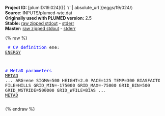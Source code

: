 **Project ID:** [plumID:19.024]({{ '/' | absolute_url }}eggs/19/024/)  
**Source:** INPUTS/plumed-wte.dat  
**Originally used with PLUMED version:** 2.5  
**Stable:** [raw zipped stdout](plumed-wte.dat.plumed.stdout.txt.zip) - [stderr](plumed-wte.dat.plumed.stderr)  
**Master:** [raw zipped stdout](plumed-wte.dat.plumed_master.stdout.txt.zip) - [stderr](plumed-wte.dat.plumed_master.stderr)  

{% raw %}<pre>
<span style="color:blue"># CV definition</span>
ene: <a href="https://plumed.github.io/doc-master/user-doc/html/_e_n_e_r_g_y.html">ENERGY</a>

<span style="color:blue"># MetaD parameters</span>
<a href="https://plumed.github.io/doc-master/user-doc/html/_m_e_t_a_d.html">METAD</a> ...
  ARG=ene SIGMA=500 HEIGHT=2.0 PACE=125
  TEMP=300 BIASFACTOR=24 FILE=HILLS
  GRID_MIN=-175000 GRID_MAX=-75000 GRID_BIN=500 
  GRID_WSTRIDE=500000 GRID_WFILE=BIAS
... <a href="https://plumed.github.io/doc-master/user-doc/html/_m_e_t_a_d.html">METAD</a>
</pre>{% endraw %}
